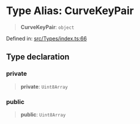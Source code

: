 # Type Alias: CurveKeyPair

> **CurveKeyPair**: `object`

Defined in: [src/Types/index.ts:66](https://github.com/Fokusdotid/Baileys/blob/eb819228f591f9a29a091aefc3a8c91a38d77089/src/Types/index.ts#L66)

## Type declaration

### private

> **private**: `Uint8Array`

### public

> **public**: `Uint8Array`
